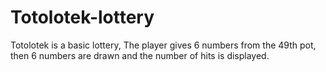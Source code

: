 # Totolotek-lottery
Totolotek is a basic lottery, The player gives 6 numbers from the 49th pot, then 6 numbers are drawn and the number of hits is displayed.
